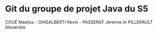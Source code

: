# Git du groupe de projet Java du S5
  COUÉ Maeliss - GHISALBERTI Kevin - PASSERAT Jérémie et PILLERAULT Alexandre
